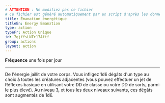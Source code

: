 ```yaml
---
# ATTENTION : Ne modifiez pas ce fichier
# Ce fichier est généré automatiquement par un script d'après les données du module Foundry VTT officiel et de sa traduction
title: Émanation énergétique
titleEn: Energy Emanation
type: action
typeFr: Action Unique
id: 7qjfYsLNTr17Aftf
group: actions
layout: action
---
```

**Fréquence** une fois par jour

----

De l'énergie jaillit de votre corps. Vous infligez <a class="inline-roll roll" title="1d6" data-mode="roll" data-flavor="" data-formula="1d6">1d6</a> dégâts d'un type au choix à toutes les créatures adjacentes (vous pouvez effectuer un jet de Réflexes basique en utilisant votre DD de classe ou votre DD de sorts, parmi le plus élevé). Au niveau 3, et tous les deux niveaux suivants, ces dégâts sont augmentés de <a class="inline-roll roll" title="1d6" data-mode="roll" data-flavor="" data-formula="1d6">1d6</a>.


